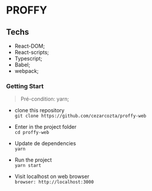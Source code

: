 # PROFFY  

## Techs  

- React-DOM;  
- React-scripts;  
- Typescript;  
- Babel;  
- webpack;  

### Getting Start  

> Pré-condition: yarn;  

- clone this repository  
  `git clone https://github.com/cezarcozta/proffy-web`  

- Enter in the project folder  
  `cd proffy-web`  

- Update de dependencies  
  `yarn`  

- Run the project  
  `yarn start`  

- Visit localhost on web browser  
  `browser: http://localhost:3000`  
